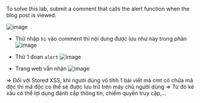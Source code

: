 To solve this lab, submit a comment that calls the alert function when the blog post is viewed.

![image](https://github.com/user-attachments/assets/861a4f3d-cf46-4896-8abd-6c6f42bc901c)

- Thử nhập `hi` vào comment thì nội dung được lưu như này trong phản 
![image](https://github.com/user-attachments/assets/25ec9bf9-48f2-4359-b6e5-18ad26ec9e2a)

- Thử 1 đoạn `alert`
![image](https://github.com/user-attachments/assets/c202c801-81e3-4880-b69e-b99e3f08d4e9)

- Trang web vẫn nhận
![image](https://github.com/user-attachments/assets/6927028e-876d-4844-92af-a5568516cc01)

=> Đối với Stored XSS, khi ngươi dùng vô tìhh 1 bài viết mà cmt có chứa mã độc thì mã độc co thể sẽ được lưu trữ trên máy chủ người dùng
=> Từ đó kẻ xấu có thể lợi dụng đánh cắp thông tin, chiếm quyền truy cập,...
